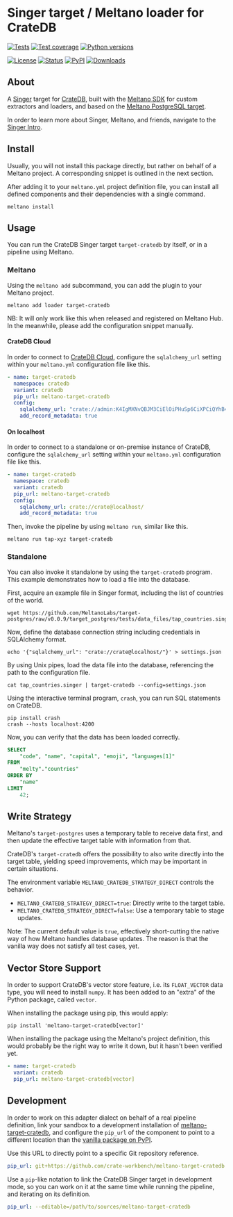# Singer target / Meltano loader for CrateDB

[![Tests](https://github.com/crate-workbench/meltano-target-cratedb/actions/workflows/main.yml/badge.svg)](https://github.com/crate-workbench/meltano-target-cratedb/actions/workflows/main.yml)
[![Test coverage](https://img.shields.io/codecov/c/gh/crate-workbench/meltano-target-cratedb.svg)](https://codecov.io/gh/crate-workbench/meltano-target-cratedb/)
[![Python versions](https://img.shields.io/pypi/pyversions/meltano-target-cratedb.svg)](https://pypi.org/project/meltano-target-cratedb/)

[![License](https://img.shields.io/github/license/crate-workbench/meltano-target-cratedb.svg)](https://github.com/crate-workbench/meltano-target-cratedb/blob/main/LICENSE)
[![Status](https://img.shields.io/pypi/status/meltano-target-cratedb.svg)](https://pypi.org/project/meltano-target-cratedb/)
[![PyPI](https://img.shields.io/pypi/v/meltano-target-cratedb.svg)](https://pypi.org/project/meltano-target-cratedb/)
[![Downloads](https://pepy.tech/badge/meltano-target-cratedb/month)](https://pepy.tech/project/meltano-target-cratedb/)


## About

A [Singer] target for [CrateDB], built with the [Meltano SDK] for custom extractors
and loaders, and based on the [Meltano PostgreSQL target].

In order to learn more about Singer, Meltano, and friends, navigate to the
[Singer Intro](./docs/singer-intro.md).


## Install

Usually, you will not install this package directly, but rather on behalf
of a Meltano project. A corresponding snippet is outlined in the next section.

After adding it to your `meltano.yml` project definition file, you can install
all defined components and their dependencies with a single command.
```
meltano install
```


## Usage

You can run the CrateDB Singer target `target-cratedb` by itself, or
in a pipeline using Meltano.

### Meltano

Using the `meltano add` subcommand, you can add the plugin to your
Meltano project.
```shell
meltano add loader target-cratedb
```
NB: It will only work like this when released and registered on Meltano Hub.
    In the meanwhile, please add the configuration snippet manually.


#### CrateDB Cloud

In order to connect to [CrateDB Cloud], configure the `sqlalchemy_url` setting
within your `meltano.yml` configuration file like this.
```yaml
- name: target-cratedb
  namespace: cratedb
  variant: cratedb
  pip_url: meltano-target-cratedb
  config:
    sqlalchemy_url: "crate://admin:K4IgMXNvQBJM3CiElOiPHuSp6CiXPCiQYhB4I9dLccVHGvvvitPSYr1vTpt4@example.aks1.westeurope.azure.cratedb.net:4200?ssl=true"}
    add_record_metadata: true
```


#### On localhost
In order to connect to a standalone or on-premise instance of CrateDB, configure
the `sqlalchemy_url` setting within your `meltano.yml` configuration file like this.
```yaml
- name: target-cratedb
  namespace: cratedb
  variant: cratedb
  pip_url: meltano-target-cratedb
  config:
    sqlalchemy_url: crate://crate@localhost/
    add_record_metadata: true
```

Then, invoke the pipeline by using `meltano run`, similar like this.
```shell
meltano run tap-xyz target-cratedb
```

### Standalone

You can also invoke it standalone by using the `target-cratedb` program.
This example demonstrates how to load a file into the database.

First, acquire an example file in Singer format, including the list of
countries of the world.
```shell
wget https://github.com/MeltanoLabs/target-postgres/raw/v0.0.9/target_postgres/tests/data_files/tap_countries.singer
```

Now, define the database connection string including credentials in
SQLAlchemy format.
```shell
echo '{"sqlalchemy_url": "crate://crate@localhost/"}' > settings.json
```

By using Unix pipes, load the data file into the database, referencing
the path to the configuration file.
```shell
cat tap_countries.singer | target-cratedb --config=settings.json
```

Using the interactive terminal program, `crash`, you can run SQL
statements on CrateDB.
```shell
pip install crash
crash --hosts localhost:4200
```

Now, you can verify that the data has been loaded correctly.
```sql
SELECT
    "code", "name", "capital", "emoji", "languages[1]"
FROM
    "melty"."countries"
ORDER BY
    "name"
LIMIT
    42;
```


## Write Strategy

Meltano's `target-postgres` uses a temporary table to receive data first, and
then update the effective target table with information from that.

CrateDB's `target-cratedb` offers the possibility to also write directly into
the target table, yielding speed improvements, which may be important in certain
situations.

The environment variable `MELTANO_CRATEDB_STRATEGY_DIRECT` controls the behavior.

- `MELTANO_CRATEDB_STRATEGY_DIRECT=true`: Directly write to the target table.
- `MELTANO_CRATEDB_STRATEGY_DIRECT=false`: Use a temporary table to stage updates.

Note: The current default value is `true`, effectively short-cutting the native
way of how Meltano handles database updates. The reason is that the vanilla way
does not satisfy all test cases, yet.


## Vector Store Support

In order to support CrateDB's vector store feature, i.e. its `FLOAT_VECTOR`
data type, you will need to install `numpy`. It has been added to an "extra"
of the Python package, called `vector`.

When installing the package using pip, this would apply:
```
pip install 'meltano-target-cratedb[vector]'
```

When installing the package using the Meltano's project definition, this
would probably be the right way to write it down, but it hasn't been verified
yet.
```yaml
- name: target-cratedb
  variant: cratedb
  pip_url: meltano-target-cratedb[vector]
```


## Development

In order to work on this adapter dialect on behalf of a real pipeline definition,
link your sandbox to a development installation of [meltano-target-cratedb], and
configure the `pip_url` of the component to point to a different location than the
[vanilla package on PyPI].

Use this URL to directly point to a specific Git repository reference.
```yaml
pip_url: git+https://github.com/crate-workbench/meltano-target-cratedb.git@main
```

Use a `pip`-like notation to link the CrateDB Singer target in development mode,
so you can work on it at the same time while running the pipeline, and iterating
on its definition.
```yaml
pip_url: --editable=/path/to/sources/meltano-target-cratedb
```


[Apache Lucene]: https://lucene.apache.org/
[connectors]: https://hub.meltano.com/
[CrateDB]: https://cratedb.com/product
[CrateDB Cloud]: https://console.cratedb.cloud/
[ELT]: https://en.wikipedia.org/wiki/Extract,_load,_transform
[ETL]: https://en.wikipedia.org/wiki/Extract,_transform,_load
[Meltano]: https://meltano.com/
[meltano | Hub]: https://hub.meltano.com/
[Meltano SDK]: https://github.com/meltano/sdk
[Meltano PostgreSQL target]: https://pypi.org/project/meltanolabs-target-postgres/
[meltano-target-cratedb]: https://github.com/crate-workbench/meltano-target-cratedb
[Singer]: https://www.singer.io/
[Singer Spec]: https://hub.meltano.com/singer/spec/
[PipelineWise]: https://transferwise.github.io/pipelinewise/
[PipelineWise Taps]: https://transferwise.github.io/pipelinewise/user_guide/yaml_config.html
[SQLAlchemy]: https://www.sqlalchemy.org/
[vanilla package on PyPI]: https://pypi.org/project/meltano-target-cratedb/
